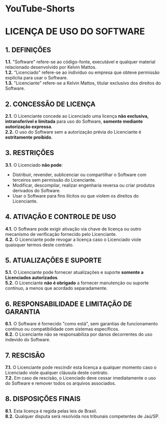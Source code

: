# YouTube-Shorts

# **LICENÇA DE USO DO SOFTWARE**  

## **1. DEFINIÇÕES**  
**1.1.** "Software" refere-se ao código-fonte, executável e qualquer material relacionado desenvolvido por Kelvin Mattos.  
**1.2.** "Licenciado" refere-se ao indivíduo ou empresa que obteve permissão explícita para usar o Software.  
**1.3.** "Licenciante" refere-se a Kelvin Mattos, titular exclusivo dos direitos do Software.  

## **2. CONCESSÃO DE LICENÇA**  
**2.1.** O Licenciante concede ao Licenciado uma licença **não exclusiva, intransferível e limitada** para uso do Software, **somente mediante autorização expressa**.  
**2.2.** O uso do Software sem a autorização prévia do Licenciante é **estritamente proibido**.  

## **3. RESTRIÇÕES**  
**3.1.** O Licenciado **não pode**:  
- Distribuir, revender, sublicenciar ou compartilhar o Software com terceiros sem permissão do Licenciante.  
- Modificar, descompilar, realizar engenharia reversa ou criar produtos derivados do Software.  
- Usar o Software para fins ilícitos ou que violem os direitos do Licenciante.  

## **4. ATIVAÇÃO E CONTROLE DE USO**  
**4.1.** O Software pode exigir ativação via chave de licença ou outro mecanismo de verificação fornecido pelo Licenciante.  
**4.2.** O Licenciante pode revogar a licença caso o Licenciado viole quaisquer termos deste contrato.  

## **5. ATUALIZAÇÕES E SUPORTE**  
**5.1.** O Licenciante pode fornecer atualizações e suporte **somente a Licenciados autorizados**.  
**5.2.** O Licenciante **não é obrigado** a fornecer manutenção ou suporte contínuo, a menos que acordado separadamente.  

## **6. RESPONSABILIDADE E LIMITAÇÃO DE GARANTIA**  
**6.1.** O Software é fornecido "como está", sem garantias de funcionamento contínuo ou compatibilidade com sistemas específicos.  
**6.2.** O Licenciante não se responsabiliza por danos decorrentes do uso indevido do Software.  

## **7. RESCISÃO**  
**7.1.** O Licenciante pode rescindir esta licença a qualquer momento caso o Licenciado viole qualquer cláusula deste contrato.  
**7.2.** Em caso de rescisão, o Licenciado deve cessar imediatamente o uso do Software e remover todos os arquivos associados.  

## **8. DISPOSIÇÕES FINAIS**  
**8.1.** Esta licença é regida pelas leis de Brasil.  
**8.2.** Qualquer disputa será resolvida nos tribunais competentes de Jaú/SP.  
